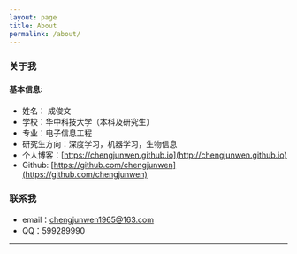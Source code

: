 ```yaml
---
layout: page
title: About
permalink: /about/
---
```


### 关于我

#### 基本信息:

* 姓名： 成俊文
* 学校：华中科技大学（本科及研究生）
* 专业：电子信息工程
* 研究生方向：深度学习，机器学习，生物信息
* 个人博客：[https://chengjunwen.github.io](http://chengjunwen.github.io)
* Github: [https://github.com/chengjunwen](https://github.com/chengjunwen)

### 联系我

* email：chengjunwen1965@163.com
* QQ：599289990

---

